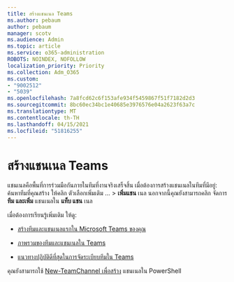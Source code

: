 ```yaml
---
title: สร้างแชนเนล Teams
ms.author: pebaum
author: pebaum
manager: scotv
ms.audience: Admin
ms.topic: article
ms.service: o365-administration
ROBOTS: NOINDEX, NOFOLLOW
localization_priority: Priority
ms.collection: Adm_O365
ms.custom:
- "9002512"
- "5039"
ms.openlocfilehash: 7a8fcd62c6f153afe934f5459867f51f7182d2d3
ms.sourcegitcommit: 8bc60ec34bc1e40685e3976576e04a2623f63a7c
ms.translationtype: MT
ms.contentlocale: th-TH
ms.lasthandoff: 04/15/2021
ms.locfileid: "51816255"
---
```

# <a name="create-a-teams-channel"></a>สร้างแชนเนล Teams

แชนเนลคือพื้นที่การร่วมมือกันภายในทีมที่งานจริงเสร็จสิ้น เมื่อต้องการสร้างแชนเนลในทีมที่มีอยู่: ค้นหาทีมที่คุณสร้าง ให้คลิก ตัวเลือกเพิ่มเติม ... > **เพิ่มแชน** เนล นอกจากนี้คุณยังสามารถคลิก จัดการ **ทีม และเพิ่ม** แชนเนลใน **แท็บ แชน** เนล

เมื่อต้องการเรียนรู้เพิ่มเติม ให้ดู:

- [สร้างทีมและแชนเนลแรกใน Microsoft Teams ของคุณ](https://docs.microsoft.com/MicrosoftTeams/get-started-with-teams-create-your-first-teams-and-channels)

- [ภาพรวมของทีมและแชนเนลใน Teams](https://docs.microsoft.com/microsoftteams/teams-channels-overview)

- [แนวทางปฏิบัติดีที่สุดในการจัดระเบียบทีมใน Teams](https://docs.microsoft.com/MicrosoftTeams/best-practices-organizing)

คุณยังสามารถใช้ [New-TeamChannel เพื่อสร้าง](https://docs.microsoft.com/powershell/module/teams/new-teamchannel?view=teams-ps) แชนเนลใน PowerShell 

